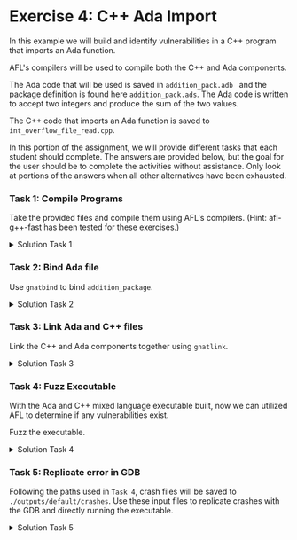 # Exercise 4: C++ Ada Import

In this example we will build and identify vulnerabilities in a C++ program that imports an Ada function.

AFL's compilers will be used to compile both the C++ and Ada components. 

The Ada code that will be used is saved in ```addition_pack.adb ``` and the package definition is found here ```addition_pack.ads```. The Ada code is written to accept two integers and produce the sum of the two values.

The C++ code that imports an Ada function is saved to ```int_overflow_file_read.cpp```.

In this portion of the assignment, we will provide different tasks that each student should complete. The answers are provided below, but the goal for the user should be to complete the activities without assistance. Only look at portions of the answers when all other alternatives have been exhausted.

### Task 1: Compile Programs

Take the provided files and compile them using AFL's compilers. (Hint: afl-g++-fast has been tested for these exercises.)

<details>
<summary>Solution Task 1</summary>

```afl-g++-fast``` is used to compile these files and are shown below:

```
afl-g++-fast -c addition_pack.adb int_overflow_file_read.cpp
```

The ```-c``` flag is used to compile only. This generates a ```.o``` and ```.ali``` file from the Ada source code and a ```.o``` file from C++. 

</details>


### Task 2: Bind Ada file

Use ```gnatbind``` to bind ```addition_package```.

<details>
<summary>Solution Task 2</summary>

```gnatbind``` performs consistency check and will error if there are any discrepancies. This is highlighted below:

```
gnatbind -n addition_pack
```

-n - ```addition_pack``` is not a main Ada program and this is denoted by using this flag.

</details>


### Task 3: Link Ada and C++ files

Link the C++ and Ada components together using ```gnatlink```. 


<details>
<summary>Solution Task 3</summary>

Below is the command to build the executable ```runner_exec``` and link C++ and Ada components.

```
gnatlink addition_pack -o runner_exec --LINK=afl-g++-fast int_overflow_file_read.o
```

* addition_pack - This is the Ada package name that contains the function that will be imported
* -o runner_exec - Name of the output executable that will be created
* --LINK=afl-g++-fast - Selects the linker that will be used to combine files. 

</details>

### Task 4: Fuzz Executable

With the Ada and C++ mixed language executable built, now we can utilized AFL to determine if any vulnerabilities exist.

Fuzz the executable.

<details>
<summary>Solution Task 4</summary>

```
afl-fuzz -i inputs/ -o outputs ./runner_exec @@
```

* -i - Provide an input directory that contains seed testcases
* -o - Provide an output directory where all results from the fuzzing activities will be saved
* ./runner_exec @@ - Run the executed and specify that AFL will provide files that are provided as input


From the run above, integer overflow errors will be found in the given executable.

</details>

### Task 5: Replicate error in GDB

Following the paths used in ```Task 4```, crash files will be saved to ```./outputs/default/crashes```. Use these input files to replicate crashes with the GDB and directly running the executable.


<details>
<summary>Solution Task 5</summary>

For simplicity we have changed the name of our example crash file to ```crashfile1```. Expect your filename to be much longer. (The normal name describes the mutations used to identify the inputs used to crash the target program.)

To crash the program and identify the program source we can utilize GDB. Starting GDB with the target and parameters provided is shown below:

```
gdb -ex=r -ex=backtrace --args ./runner_exec outputs/default/crashes/crashfile1
```

* -ex=r - Execute a single GDB command: This command runs the executable with the provided input file
* -ex=backtrace - Execute a single GDB command: This command show a backtrace of the executables run and where errors occurred
* --args ./runner_exec outputs/default/crashes/crashfile1 - The target executable and input file are provided after the --args parameter. GDB then takes and executes these commands.

The resulting backtrace can then be used to identify the source of the error. 

</details>
